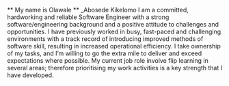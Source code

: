 **  My name is Olawale  ** _Abosede Kikelomo
I am a committed, hardworking and reliable Software Engineer with a strong software/engineering background and a positive attitude to challenges and opportunities. I have previously worked in busy, fast-paced and challenging environments with a track record of introducing improved methods of software skill, resulting in increased operational efficiency. I take ownership of my tasks, and I’m willing to go the extra mile to deliver and exceed expectations where possible. My current job role involve flip learning in several areas; therefore prioritising my work activities is a key strength that I have developed.
